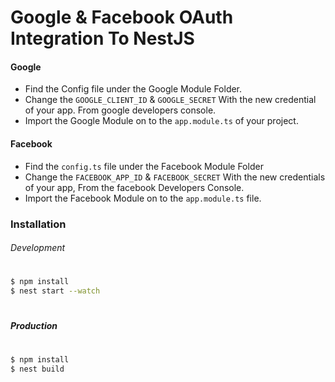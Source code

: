 # Google & Facebook OAuth Integration To NestJS


#### Google
- Find the Config file under the Google Module Folder.
- Change the `GOOGLE_CLIENT_ID` & `GOOGLE_SECRET` With the new credential of your app. From google developers console.
- Import the Google Module on to the `app.module.ts` of your project.


#### Facebook
- Find the `config.ts` file under the Facebook Module Folder
- Change the `FACEBOOK_APP_ID` & `FACEBOOK_SECRET` With the new credentials of your app, From the facebook Developers Console.
- Import the Facebook Module on to the `app.module.ts` file.


### Installation 
###### Development
#
```sh
$ npm install
$ nest start --watch
```
#
##### Production
#
```sh
$ npm install
$ nest build
````
